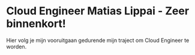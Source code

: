 
# Cloud Engineer Matias Lippai - Zeer binnenkort!
Hier volg je mijn vooruitgaan gedurende mijn traject om Cloud Engineer te worden.
